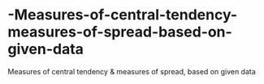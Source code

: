 # -Measures-of-central-tendency-measures-of-spread-based-on-given-data
Measures of central tendency & measures of spread, based on given data
